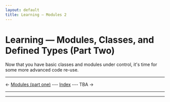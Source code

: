 ```yaml
---
layout: default
title: Learning — Modules 2
---
```


Learning — Modules, Classes, and Defined Types (Part Two)
=========================================

Now that you have basic classes and modules under control, it's time for some more advanced code re-use. 

* * *

&larr; [Modules (part one)](./modules1.html) --- [Index](./) --- TBA &rarr;

* * * 


----------------------

